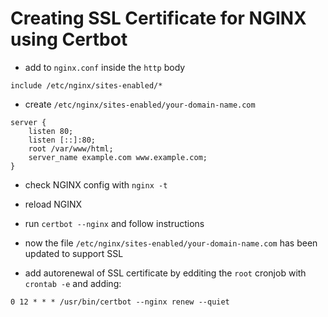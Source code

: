 # Creating SSL Certificate for NGINX using Certbot

* add to `nginx.conf` inside the `http` body
```
include /etc/nginx/sites-enabled/*
```

* create `/etc/nginx/sites-enabled/your-domain-name.com`
```
server {
    listen 80;
    listen [::]:80;
    root /var/www/html;
    server_name example.com www.example.com;
}
```

* check NGINX config with `nginx -t`

* reload NGINX

* run `certbot --nginx` and follow instructions

* now the file `/etc/nginx/sites-enabled/your-domain-name.com` has been updated
    to support SSL

* add autorenewal of SSL certificate by edditing the `root` cronjob with
    `crontab -e` and adding:
```
0 12 * * * /usr/bin/certbot --nginx renew --quiet
```
